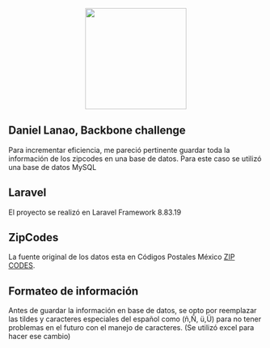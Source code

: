 <p align="center"><a href="https://daniellanao.com" target="_blank"><img src="https://daniellanao.com/img/daniel_isotipo.png" width="200"></a></p>



## Daniel Lanao, Backbone challenge

Para incrementar eficiencia, me pareció pertinente guardar toda la información de los zipcodes en una base de datos.
Para este caso se utilizó una base de datos MySQL

## Laravel

El proyecto se realizó en Laravel Framework 8.83.19


## ZipCodes

La fuente original de los datos esta en  Códigos Postales México [ZIP CODES](https://www.correosdemexico.gob.mx/SSLServicios/ConsultaCP/CodigoPostal_Exportar.aspx).

## Formateo de información

Antes de guardar la información en base de datos, se opto por reemplazar las tildes y caracteres especiales del español como (ñ,Ñ, ü,Ü) para no tener problemas en el futuro con el manejo de caracteres. (Se utilizó excel para hacer ese cambio)
